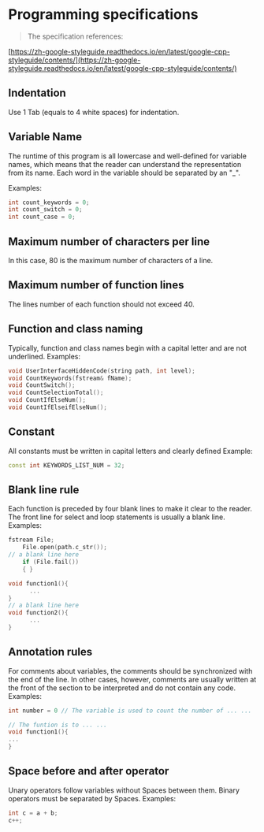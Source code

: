 # Programming specifications

> The specification references:

[https://zh-google-styleguide.readthedocs.io/en/latest/google-cpp-styleguide/contents/](https://zh-google-styleguide.readthedocs.io/en/latest/google-cpp-styleguide/contents/)

## Indentation

Use 1 Tab (equals to 4 white spaces) for indentation.

## Variable Name
The runtime of this program is all lowercase and well-defined for variable names, which means that the reader can understand the representation from its name. Each word in the variable should be separated by an "_".

Examples:

```cpp
int count_keywords = 0;
int count_switch = 0;
int count_case = 0;
```

## Maximum number of characters per line

In this case, 80 is the maximum number of characters of a line.

## Maximum number of function lines

The lines number of each function should not exceed 40.

## Function and class naming


Typically, function and class names begin with a capital letter and are not underlined.
 Examples:

```cpp
void UserInterfaceHiddenCode(string path, int level);
void CountKeywords(fstream& fName);
void CountSwitch();
void CountSelectionTotal();
void CountIfElseNum();
void CountIfElseifElseNum();
```

## Constant


All constants must be written in capital letters and clearly defined
 Example:
```cpp
const int KEYWORDS_LIST_NUM = 32;
```

## Blank line rule

Each function is preceded by four blank lines to make it clear to the reader. The front line for select and loop statements is usually a blank line.
Examples:

```cpp
fstream File;
	File.open(path.c_str());
// a blank line here
	if (File.fail())
	{ }
```

```cpp
void function1(){
      ...
}
// a blank line here
void function2(){
      ...
}
```

## Annotation rules

For comments about variables, the comments should be synchronized with the end of the line. In other cases, however, comments are usually written at the front of the section to be interpreted and do not contain any code.
Examples:

```cpp
int number = 0 // The variable is used to count the number of ... ...

// The funtion is to ... ...
void function1(){
...
}
```

## Space before and after operator


Unary operators follow variables without Spaces between them. Binary operators must be separated by Spaces.
Examples:

```cpp
int c = a + b;
c++;
```
